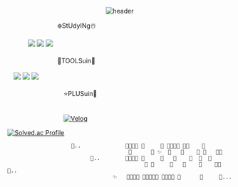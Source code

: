 <div align="center">
  
![header](https://capsule-render.vercel.app/api?type=slice&reversal=false&animation=twinkling&color=gradient&height=230&section=header&text=SUIN&fontSize=90&&fontAlign=80&fontAlignY=10&rotate=15&desc=안녕하세요저의누추한깃허브에방문하신모든여러분들항상만수무강하세요&descSize=20&descAlign=58&descAlignY=40)
  <div align="left">
     　　　　　　　　❄️StUdyINg☃️
  </div>
  <br/>
  <div align="left">
  　　　  <img src="https://img.shields.io/badge/C++-00599C?style=for-the-badge&logo=c%2B%2B&logoColor=white">
    <img src="https://img.shields.io/badge/Dart-0175C2?style=for-the-badge&logo=Dart&logoColor=white">
    <img src="https://img.shields.io/badge/Kotlin-7F52FF?style=for-the-badge&logo=Kotlin&logoColor=white">
  </div>
  <br/>
  <div align="left">
  　　　　　　　　🎄TOOLSuin🎄<br/>
  </div>
  <br/>
  <div align="left">
  　<img src="https://img.shields.io/badge/Flutter-02569B?style=for-the-badge&logo=Flutter&logoColor=white">
  <img src="https://img.shields.io/badge/Unity-FFFFFF?style=for-the-badge&logo=Unity&logoColor=black">
    <img src="https://img.shields.io/badge/Android-3DDC84?style=for-the-badge&logo=Android&logoColor=white">
  </div>
  <br/>
  <div align="left">
　　　　　　　　　⭐️PLUSuin🎁<br/>
  </div>
  <br/>
  <div align="left">
  
　　　　　　　　　[![Velog](https://img.shields.io/badge/Velog-20C997?style=for-the-badge&logo=Velog&logoColor=black)](https://velog.io/@su96in43)
  </div>
  <div align="left"> 
    
 [![Solved.ac Profile](http://mazassumnida.wtf/api/v2/generate_badge?boj=su96in43)](https://solved.ac/su96in43/)
  </div>
</div>
<div align="left">

  
                  
                        🐓..              🍟🍟🍟🍟 🍟     🍟 🍟🍟🍟🍟 🍟🍟    🍟
                                          🍟      🍟 ✨  🍟   🍟    🍟 🍟   🍟✨
                              🐤..        🍟🍟🍟🍟 🍟     🍟   🍟    🍟  🍟  🍟  
                                               🍟 🍟     🍟   🍟    🍟    🍟🍟   🐤..
                                     ✨   🍟🍟🍟🍟 🍟🍟🍟🍟🍟 🍟🍟🍟🍟 🍟      🍟     🐤...
</div>

